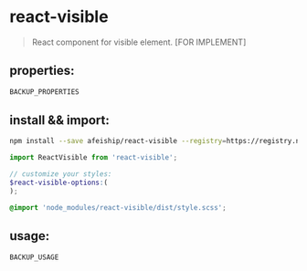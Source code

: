 # react-visible
> React component for visible element. [FOR IMPLEMENT]

## properties:
```javascript
BACKUP_PROPERTIES
```

## install && import:
```bash
npm install --save afeiship/react-visible --registry=https://registry.npm.taobao.org
```

```js
import ReactVisible from 'react-visible';
```

```scss
// customize your styles:
$react-visible-options:(
);

@import 'node_modules/react-visible/dist/style.scss';
```


## usage:
```jsx
BACKUP_USAGE
```
